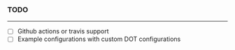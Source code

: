 ### TODO

---

- [ ] Github actions or travis support
- [ ] Example configurations with custom DOT configurations 
